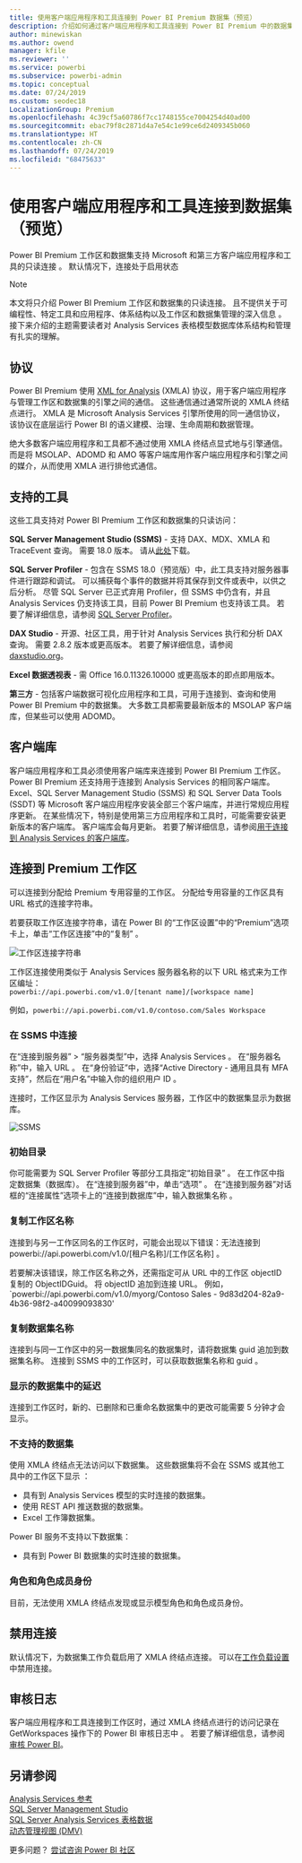 ```yaml
---
title: 使用客户端应用程序和工具连接到 Power BI Premium 数据集（预览）
description: 介绍如何通过客户端应用程序和工具连接到 Power BI Premium 中的数据集。
author: minewiskan
ms.author: owend
manager: kfile
ms.reviewer: ''
ms.service: powerbi
ms.subservice: powerbi-admin
ms.topic: conceptual
ms.date: 07/24/2019
ms.custom: seodec18
LocalizationGroup: Premium
ms.openlocfilehash: 4c39cf5a60786f7cc1748155ce7004254d40ad00
ms.sourcegitcommit: ebac79f8c2871d4a7e54c1e99ce6d2409345b060
ms.translationtype: HT
ms.contentlocale: zh-CN
ms.lasthandoff: 07/24/2019
ms.locfileid: "68475633"
---
```

# <a name="connect-to-datasets-with-client-applications-and-tools-preview"></a>使用客户端应用程序和工具连接到数据集（预览）

Power BI Premium 工作区和数据集支持 Microsoft 和第三方客户端应用程序和工具的只读连接  。 默认情况下，连接处于启用状态

> [!NOTE]
> 本文将只介绍 Power BI Premium 工作区和数据集的只读连接。 且不提供关于可编程性、特定工具和应用程序、体系结构以及工作区和数据集管理的深入信息  。 接下来介绍的主题需要读者对 Analysis Services 表格模型数据库体系结构和管理有扎实的理解。

## <a name="protocol"></a>协议

Power BI Premium 使用 [XML for Analysis](https://docs.microsoft.com/bi-reference/xmla/xml-for-analysis-xmla-reference) (XMLA) 协议，用于客户端应用程序与管理工作区和数据集的引擎之间的通信。 这些通信通过通常所说的 XMLA 终结点进行。 XMLA 是 Microsoft Analysis Services 引擎所使用的同一通信协议，该协议在底层运行 Power BI 的语义建模、治理、生命周期和数据管理。 

绝大多数客户端应用程序和工具都不通过使用 XMLA 终结点显式地与引擎通信。 而是将 MSOLAP、ADOMD 和 AMO 等客户端库用作客户端应用程序和引擎之间的媒介，从而使用 XMLA 进行排他式通信。


## <a name="supported-tools"></a>支持的工具

这些工具支持对 Power BI Premium 工作区和数据集的只读访问：

**SQL Server Management Studio (SSMS)** - 支持 DAX、MDX、XMLA 和 TraceEvent 查询。 需要 18.0 版本。 请从[此处](https://docs.microsoft.com/sql/ssms/download-sql-server-management-studio-ssms)下载。 

**SQL Server Profiler** - 包含在 SSMS 18.0（预览版）中，此工具支持对服务器事件进行跟踪和调试。 可以捕获每个事件的数据并将其保存到文件或表中，以供之后分析。 尽管 SQL Server 已正式弃用 Profiler，但 SSMS 中仍含有，并且 Analysis Services 仍支持该工具，目前 Power BI Premium 也支持该工具。 若要了解详细信息，请参阅 [SQL Server Profiler](https://docs.microsoft.com/sql/tools/sql-server-profiler/sql-server-profiler)。

**DAX Studio** - 开源、社区工具，用于针对 Analysis Services 执行和分析 DAX 查询。 需要 2.8.2 版本或更高版本。 若要了解详细信息，请参阅 [daxstudio.org](https://daxstudio.org/)。

**Excel 数据透视表** - 需 Office 16.0.11326.10000 或更高版本的即点即用版本。

**第三方** - 包括客户端数据可视化应用程序和工具，可用于连接到、查询和使用 Power BI Premium 中的数据集。 大多数工具都需要最新版本的 MSOLAP 客户端库，但某些可以使用 ADOMD。

## <a name="client-libraries"></a>客户端库

客户端应用程序和工具必须使用客户端库来连接到 Power BI Premium 工作区。 Power BI Premium 还支持用于连接到 Analysis Services 的相同客户端库。 Excel、SQL Server Management Studio (SSMS) 和 SQL Server Data Tools (SSDT) 等 Microsoft 客户端应用程序安装全部三个客户端库，并进行常规应用程序更新。 在某些情况下，特别是使用第三方应用程序和工具时，可能需要安装更新版本的客户端库。 客户端库会每月更新。 若要了解详细信息，请参阅[用于连接到 Analysis Services 的客户端库](https://docs.microsoft.com/azure/analysis-services/analysis-services-data-providers)。

## <a name="connecting-to-a-premium-workspace"></a>连接到 Premium 工作区

可以连接到分配给 Premium 专用容量的工作区。 分配给专用容量的工作区具有 URL 格式的连接字符串。 

若要获取工作区连接字符串，请在 Power BI 的“工作区设置”中的“Premium”选项卡上，单击“工作区连接”中的“复制”     。

![工作区连接字符串](media/service-premium-connect-tools/connect-tools-workspace-connection.png)

工作区连接使用类似于 Analysis Services 服务器名称的以下 URL 格式来为工作区编址：   
`powerbi://api.powerbi.com/v1.0/[tenant name]/[workspace name]` 

例如，`powerbi://api.powerbi.com/v1.0/contoso.com/Sales Workspace`

### <a name="to-connect-in-ssms"></a>在 SSMS 中连接

在“连接到服务器” > “服务器类型”中，选择 Analysis Services    。 在“服务器名称”中，输入 URL  。 在“身份验证”中，选择“Active Directory - 通用且具有 MFA 支持”，然后在“用户名”中输入你的组织用户 ID    。 

连接时，工作区显示为 Analysis Services 服务器，工作区中的数据集显示为数据库。  

![SSMS](media/service-premium-connect-tools/connect-tools-ssms.png)

### <a name="initial-catalog"></a>初始目录

你可能需要为 SQL Server Profiler 等部分工具指定“初始目录”  。 在工作区中指定数据集（数据库）。 在“连接到服务器”中，单击“选项”   。 在“连接到服务器”对话框的“连接属性”选项卡上的“连接到数据库”中，输入数据集名称    。

### <a name="duplicate-workspace-name"></a>复制工作区名称

连接到与另一工作区同名的工作区时，可能会出现以下错误：无法连接到 powerbi://api.powerbi.com/v1.0/[租户名称]/[工作区名称]  。

若要解决该错误，除工作区名称之外，还需指定可从 URL 中的工作区 objectID 复制的 ObjectIDGuid。 将 objectID 追加到连接 URL。 例如，`powerbi://api.powerbi.com/v1.0/myorg/Contoso Sales - 9d83d204-82a9-4b36-98f2-a40099093830'

### <a name="duplicate-dataset-name"></a>复制数据集名称

连接到与同一工作区中的另一数据集同名的数据集时，请将数据集 guid 追加​​到数据集名称。 连接到 SSMS 中的工作区时，可以获取数据集名称和 guid  。 

### <a name="delay-in-datasets-shown"></a>显示的数据集中的延迟

连接到工作区时，新的、已删除和已重命名数据集中的更改可能需要 5 分钟才会显示。 

### <a name="unsupported-datasets"></a>不支持的数据集

使用 XMLA 终结点无法访问以下数据集。 这些数据集将不会在 SSMS 或其他工具中的工作区下显示  ： 

- 具有到 Analysis Services 模型的实时连接的数据集。 
- 使用 REST API 推送数据的数据集。
- Excel 工作簿数据集。 

Power BI 服务不支持以下数据集：   

- 具有到 Power BI 数据集的实时连接的数据集。

### <a name="roles-and-role-memberships"></a>角色和角色成员身份

目前，无法使用 XMLA 终结点发现或显示模型角色和角色成员身份。

## <a name="disable-connectivity"></a>禁用连接

默认情况下，为数据集工作负载启用了 XMLA 终结点连接。 可以在[工作负载设置](service-admin-premium-workloads.md#workload-settings)中禁用连接。

## <a name="audit-logs"></a>审核日志 

客户端应用程序和工具连接到工作区时，通过 XMLA 终结点进行的访问记录在 GetWorkspaces 操作下的 Power BI 审核日志中  。 若要了解详细信息，请参阅[审核 Power BI](service-admin-auditing.md)。

## <a name="see-also"></a>另请参阅

[Analysis Services 参考](https://docs.microsoft.com/bi-reference/#pivot=home&panel=home-all)   
[SQL Server Management Studio](https://docs.microsoft.com/sql/ssms/sql-server-management-studio-ssms)   
[SQL Server Analysis Services 表格数据](https://docs.microsoft.com/openspecs/sql_server_protocols/ms-ssas-t/b98ed40e-c27a-4988-ab2d-c9c904fe13cf)   
[动态管理视图 (DMV)](https://docs.microsoft.com/sql/analysis-services/instances/use-dynamic-management-views-dmvs-to-monitor-analysis-services)   


更多问题？ [尝试咨询 Power BI 社区](https://community.powerbi.com/)
